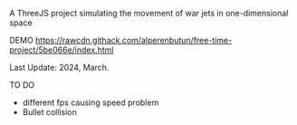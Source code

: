 A ThreeJS project simulating the movement of war jets in one-dimensional space

DEMO
https://rawcdn.githack.com/alperenbutun/free-time-project/5be066e/index.html

Last Update: 2024, March.

TO DO
* different fps causing speed problem
* Bullet collision
